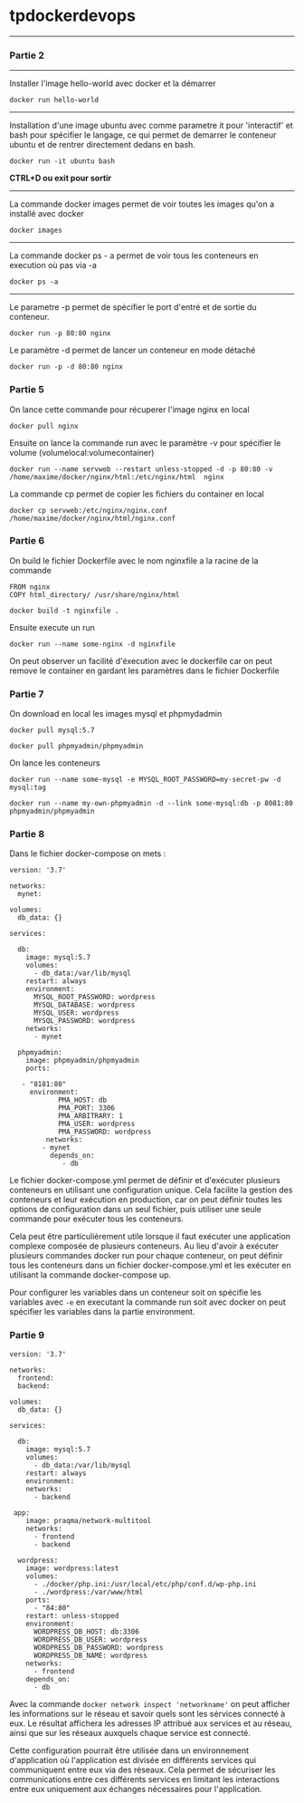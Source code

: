 # tpdockerdevops

---

### Partie 2 

-----

Installer l'image hello-world avec docker et la démarrer

`docker run hello-world`

-----

Installation d'une image ubuntu avec comme parametre it pour 'interactif' et bash pour spécifier le langage, ce qui permet de demarrer le conteneur ubuntu et de rentrer directement dedans en bash.

`docker run -it ubuntu bash`

**CTRL+D ou exit pour sortir**

---

La commande docker images permet de voir toutes les images qu'on a installé avec docker

`docker images`

---

La commande docker ps - a permet de voir tous les conteneurs en execution où pas via -a

`docker ps -a`

---

Le parametre -p permet de spécifier le port d'entré et de sortie du conteneur.

`docker run -p 80:80 nginx`

Le paramètre -d permet de lancer un conteneur en mode détaché

`docker run -p -d 80:80 nginx`



### Partie 5

On lance cette commande pour récuperer l'image nginx en local

`docker pull nginx`

Ensuite on lance la commande run avec le paramètre -v pour spécifier le volume (volumelocal:volumecontainer)

`docker run --name servweb --restart unless-stopped -d -p 80:80 -v /home/maxime/docker/nginx/html:/etc/nginx/html  nginx`

La commande cp permet de copier les fichiers du container en local

`docker cp servweb:/etc/nginx/nginx.conf /home/maxime/docker/nginx/html/nginx.conf`



### Partie 6

On build le fichier Dockerfile avec le nom nginxfile a la racine de la commande

```
FROM nginx
COPY html_directory/ /usr/share/nginx/html
```

`docker build -t nginxfile .`

Ensuite execute un run

`docker run --name some-nginx -d nginxfile`

On peut observer un facilité d'éxecution avec le dockerfile car on peut remove le container en gardant les paramètres dans le fichier Dockerfile



### Partie 7

On download en local les images mysql et phpmydadmin

`docker pull mysql:5.7`

`docker pull phpmyadmin/phpmyadmin`

On lance les conteneurs

`docker run --name some-mysql -e MYSQL_ROOT_PASSWORD=my-secret-pw -d mysql:tag`

`docker run --name my-own-phpmyadmin -d --link some-mysql:db -p 8081:80 phpmyadmin/phpmyadmin`

### Partie 8

Dans le fichier docker-compose on mets :

```
version: '3.7'

networks:
  mynet:

volumes:
  db_data: {}

services:

  db:
    image: mysql:5.7
    volumes:
      - db_data:/var/lib/mysql
    restart: always
    environment:
      MYSQL_ROOT_PASSWORD: wordpress
      MYSQL_DATABASE: wordpress
      MYSQL_USER: wordpress
      MYSQL_PASSWORD: wordpress
    networks:
      - mynet

  phpmyadmin:
    image: phpmyadmin/phpmyadmin
    ports:

   - "8181:80"
     environment:
            PMA_HOST: db
            PMA_PORT: 3306
            PMA_ARBITRARY: 1
            PMA_USER: wordpress
            PMA_PASSWORD: wordpress
         networks:
        - mynet
          depends_on:
             - db
```

Le fichier docker-compose.yml permet de définir et d'exécuter plusieurs conteneurs en utilisant une configuration unique. Cela facilite la gestion des conteneurs et leur exécution en production, car on peut définir toutes les options de configuration dans un seul fichier, puis utiliser une seule commande pour exécuter tous les conteneurs.

Cela peut être particulièrement utile lorsque il faut exécuter une application complexe composée de plusieurs conteneurs. Au lieu d'avoir à exécuter plusieurs commandes docker run pour chaque conteneur, on peut définir tous les conteneurs dans un fichier docker-compose.yml et les exécuter en utilisant la commande docker-compose up.


Pour configurer les variables dans un conteneur soit on spécifie les variables avec `-e` en executant la commande run soit avec docker on peut spécifier les variables dans la partie environment.

### Partie 9

```
version: '3.7'
 
networks:
  frontend:
  backend:
 
volumes:
  db_data: {}
 
services:
 
  db:
    image: mysql:5.7
    volumes:
      - db_data:/var/lib/mysql
    restart: always
    environment:
    networks:
      - backend
 
 app:
    image: praqma/network-multitool
    networks:
      - frontend
      - backend
 
  wordpress:
    image: wordpress:latest
    volumes:
      - ./docker/php.ini:/usr/local/etc/php/conf.d/wp-php.ini
      - ./wordpress:/var/www/html
    ports:
      - "84:80"
    restart: unless-stopped
    environment:
      WORDPRESS_DB_HOST: db:3306
      WORDPRESS_DB_USER: wordpress
      WORDPRESS_DB_PASSWORD: wordpress
      WORDPRESS_DB_NAME: wordpress
    networks:
      - frontend
    depends_on:
      - db
```

Avec la commande `docker network inspect 'networkname'` on peut afficher les informations sur le réseau et savoir quels sont les sérvices connecté à eux. Le résultat affichera les adresses IP attribué aux services et au réseau, ainsi que sur les réseaux auxquels chaque service est connecté.

Cette configuration pourrait être utilisée dans un environnement d'application où l'application est divisée en différents services qui communiquent entre eux via des réseaux.
Cela permet de sécuriser les communications entre ces différents services en limitant les interactions entre eux uniquement aux échanges nécessaires pour l'application.



